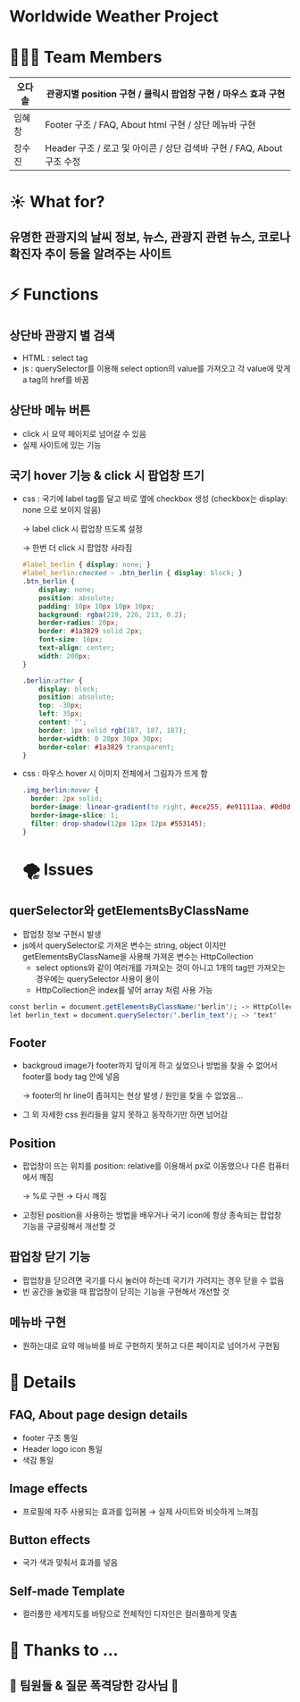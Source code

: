 # Worldwide Weather Project 

# 👩‍👧‍👦 Team Members

| 오다솔 | 관광지별 position 구현 / 클릭시 팝업창 구현 / 마우스 효과 구현 |
| --- | --- |
| 임혜창 | Footer 구조 / FAQ, About html 구현 / 상단 메뉴바 구현 |
| 장수진 | Header 구조 / 로고 및 아이콘 / 상단 검색바 구현 / FAQ, About 구조 수정 |




# ☀️ What for?

## 유명한 관광지의 날씨 정보, 뉴스, 관광지 관련 뉴스, 코로나 확진자 추이 등을 알려주는 사이트

# ⚡ Functions

## 상단바 관광지 별 검색

- HTML : select tag
- js : querySelector를 이용해 select option의 value를 가져오고 각 value에 맞게 a tag의 href를 바꿈

## 상단바 메뉴 버튼

- click 시 요약 페이지로 넘어갈 수 있음
- 실제 사이트에 있는 기능

## 국기 hover 기능 & click 시 팝업창 뜨기

- css : 국기에 label tag를 달고 바로 옆에 checkbox 생성 (checkbox는 display: none 으로 보이지 않음)
    
    → label click 시 팝업창 뜨도록 설정
    
    → 한번 더 click 시 팝업창 사라짐
    
    ```css
    #label_berlin { display: none; }
    #label_berlin:checked ~ .btn_berlin { display: block; } 
    .btn_berlin { 
        display: none;
        position: absolute; 
        padding: 10px 10px 10px 10px;     
        background: rgba(219, 226, 213, 0.2);
        border-radius: 20px;
        border: #1a3829 solid 2px;
        font-size: 16px;
        text-align: center;
        width: 200px;    
    }
    
    .berlin:after {
    	display: block;
    	position: absolute;
    	top: -30px; 
    	left: 35px;
        content: '';
        border: 1px solid rgb(187, 187, 187);
    	border-width: 0 20px 30px 30px;
    	border-color: #1a3829 transparent;       
    }
    ```
    
- css : 마우스 hover 시 이미지 전체에서 그림자가 뜨게 함
    
    ```css
    .img_berlin:hover {
      border: 2px solid;
      border-image: linear-gradient(to right, #ece255, #e91111aa, #0d0d0eaa);
      border-image-slice: 1;
      filter: drop-shadow(12px 12px 12px #553145);
    }
    ```
    
    
    # 🌪️ Issues

## querSelector와 getElementsByClassName

- 팝업창 정보 구현시 발생
- js에서 querySelector로 가져온 변수는 string, object 이지만 getElementsByClassName을 사용해 가져온 변수는 HttpCollection
    - select options와 같이 여러개를 가져오는 것이 아니고 1개의 tag만 가져오는 경우에는 querySelector 사용이 용이
    - HttpCollection은 index를 넣어 array 처럼 사용 가능

```css
const berlin = document.getElementsByClassName('berlin'); -> HttpCollection [berlin_wea, berlin_covid, berlin_news..]
let berlin_text = document.querySelector('.berlin_text'); -> 'text'
```

## Footer

- backgroud image가 footer까지 덮이게 하고 싶었으나 방법을 찾을 수 없어서 footer를 body tag 안에 넣음
    
    → footer의 hr line이 좁혀지는 현상 발생 / 원인을 찾을 수 없었음...
    
- 그 외 자세한 css 원리들을 알지 못하고 동작하기만 하면 넘어감

## Position

- 팝업창이 뜨는 위치를 position: relative를 이용해서 px로 이동했으나 다른 컴퓨터에서 깨짐
    
    → %로 구현 → 다시 깨짐
    
- 고정된 position을 사용하는 방법을 배우거나 국기 icon에 항상 종속되는 팝업창 기능을 구글링해서 개선할 것

## 팝업창 닫기 기능

- 팝업창을 닫으려면 국기를 다시 눌러야 하는데 국기가 가려지는 경우 닫을 수 없음
- 빈 공간을 눌렀을 때 팝업창이 닫히는 기능을 구현해서 개선할 것

## 메뉴바 구현

- 원하는대로 요약 메뉴바를 바로 구현하지 못하고 다른 페이지로 넘어가서 구현됨

# 🌟 Details

## FAQ, About page design details

- footer 구조 통일
- Header logo icon 통일
- 색감 통일

## Image effects

- 프로필에 자주 사용되는 효과를 입혀봄 → 실제 사이트와 비슷하게 느껴짐

## Button effects

- 국가 색과 맞춰서 효과를 넣음

## Self-made Template

- 컬러풀한 세계지도를 바탕으로 전체적인 디자인은 컬러풀하게 맞춤

# 🌈 Thanks to ...

## 🎉 팀원들 & 질문 폭격당한 강사님 🎉
